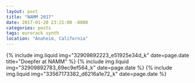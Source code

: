 ```yaml
---
layout: post
title: "NAMM 2017"
date: 2017-01-20 23:21:00 -0800
categories: posts
tags: eurorack synth
location: "Anaheim, California"
---
```


{% include img.liquid img="32909892223_e51925e34d_k" date=page.date title="Doepfer at NAMM" %}
{% include img.liquid img="32909892783_69ec9ef564_k" date=page.date %}
{% include img.liquid img="33567173382_d6216a1e72_k" date=page.date %}

